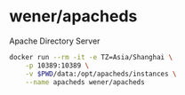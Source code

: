 # wener/apacheds

Apache Directory Server

```bash
docker run --rm -it -e TZ=Asia/Shanghai \
    -p 10389:10389 \
    -v $PWD/data:/opt/apacheds/instances \
    --name apacheds wener/apacheds
```

